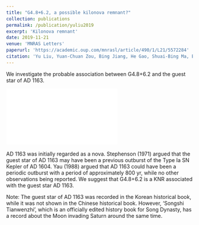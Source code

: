 ```yaml
---
title: "G4.8+6.2, a possible kilonova remnant?"
collection: publications
permalink: /publication/yuliu2019
excerpt: 'Kilonova remnant'
date: 2019-11-21
venue: 'MNRAS Letters'
paperurl: 'https://academic.oup.com/mnrasl/article/490/1/L21/5572284'
citation: 'Yu Liu, Yuan-Chuan Zou, Bing Jiang, He Gao, Shuai-Bing Ma, Bin Liao, G4.8+6.2, a possible kilonova remnant?, Monthly Notices of the Royal Astronomical Society: Letters, Volume 490, Issue 1, November 2019, Pages L21–L25.'
---
```


We investigate the probable association between G4.8+6.2 and the guest star of AD 1163.

![guest star](AD1163.pdf)

AD 1163 was initially regarded as a nova. Stephenson (1971)
argued that the guest star of AD 1163 may have been a previous outburst of the Type Ia SN Kepler of AD 1604. Yau (1988) argued that AD 1163 could have been a periodic outburst with a period of approximately 800 yr, while no other observations being reported. We suggest that G4.8+6.2 is a KNR associated with the guest star AD 1163.

Note: The guest star of AD 1163 was recorded in the Korean historical book, while it was not shown in the Chinese historical book. However, ‘Songshi Tianwenzhi’, which is an officially edited history book for Song Dynasty, has a record about the Moon invading Saturn around the same time.